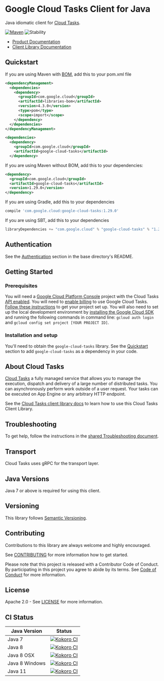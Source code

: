 # Google Cloud Tasks Client for Java

Java idiomatic client for [Cloud Tasks][product-docs].

[![Maven][maven-version-image]][maven-version-link]
![Stability][stability-image]

- [Product Documentation][product-docs]
- [Client Library Documentation][javadocs]

## Quickstart

If you are using Maven with [BOM][libraries-bom], add this to your pom.xml file
```xml
<dependencyManagement>
  <dependencies>
    <dependency>
      <groupId>com.google.cloud</groupId>
      <artifactId>libraries-bom</artifactId>
      <version>4.3.0</version>
      <type>pom</type>
      <scope>import</scope>
    </dependency>
  </dependencies>
</dependencyManagement>

<dependencies>
  <dependency>
    <groupId>com.google.cloud</groupId>
    <artifactId>google-cloud-tasks</artifactId>
  </dependency>

```

[//]: # ({x-version-update-start:google-cloud-tasks:released})

If you are using Maven without BOM, add this to your dependencies:

```xml
<dependency>
  <groupId>com.google.cloud</groupId>
  <artifactId>google-cloud-tasks</artifactId>
  <version>1.29.0</version>
</dependency>

```

If you are using Gradle, add this to your dependencies
```Groovy
compile 'com.google.cloud:google-cloud-tasks:1.29.0'
```
If you are using SBT, add this to your dependencies
```Scala
libraryDependencies += "com.google.cloud" % "google-cloud-tasks" % "1.29.0"
```
[//]: # ({x-version-update-end})

## Authentication

See the [Authentication][authentication] section in the base directory's README.

## Getting Started

### Prerequisites

You will need a [Google Cloud Platform Console][developer-console] project with the Cloud Tasks [API enabled][enable-api].
You will need to [enable billing][enable-billing] to use Google Cloud Tasks.
[Follow these instructions][create-project] to get your project set up. You will also need to set up the local development environment by
[installing the Google Cloud SDK][cloud-sdk] and running the following commands in command line:
`gcloud auth login` and `gcloud config set project [YOUR PROJECT ID]`.

### Installation and setup

You'll need to obtain the `google-cloud-tasks` library.  See the [Quickstart](#quickstart) section
to add `google-cloud-tasks` as a dependency in your code.

## About Cloud Tasks


[Cloud Tasks][product-docs] a fully managed service that allows you to manage the execution, dispatch and delivery of a large number of distributed tasks. You can asynchronously perform work outside of a user request. Your tasks can be executed on App Engine or any arbitrary HTTP endpoint.

See the [Cloud Tasks client library docs][javadocs] to learn how to
use this Cloud Tasks Client Library.






## Troubleshooting

To get help, follow the instructions in the [shared Troubleshooting document][troubleshooting].

## Transport

Cloud Tasks uses gRPC for the transport layer.

## Java Versions

Java 7 or above is required for using this client.

## Versioning

This library follows [Semantic Versioning](http://semver.org/).



## Contributing


Contributions to this library are always welcome and highly encouraged.

See [CONTRIBUTING][contributing] for more information how to get started.

Please note that this project is released with a Contributor Code of Conduct. By participating in
this project you agree to abide by its terms. See [Code of Conduct][code-of-conduct] for more
information.

## License

Apache 2.0 - See [LICENSE][license] for more information.

## CI Status

Java Version | Status
------------ | ------
Java 7 | [![Kokoro CI][kokoro-badge-image-1]][kokoro-badge-link-1]
Java 8 | [![Kokoro CI][kokoro-badge-image-2]][kokoro-badge-link-2]
Java 8 OSX | [![Kokoro CI][kokoro-badge-image-3]][kokoro-badge-link-3]
Java 8 Windows | [![Kokoro CI][kokoro-badge-image-4]][kokoro-badge-link-4]
Java 11 | [![Kokoro CI][kokoro-badge-image-5]][kokoro-badge-link-5]

[product-docs]: https://cloud.google.com/tasks/docs/
[javadocs]: https://googleapis.dev/java/google-cloud-tasks/latest/
[kokoro-badge-image-1]: http://storage.googleapis.com/cloud-devrel-public/java/badges/java-tasks/java7.svg
[kokoro-badge-link-1]: http://storage.googleapis.com/cloud-devrel-public/java/badges/java-tasks/java7.html
[kokoro-badge-image-2]: http://storage.googleapis.com/cloud-devrel-public/java/badges/java-tasks/java8.svg
[kokoro-badge-link-2]: http://storage.googleapis.com/cloud-devrel-public/java/badges/java-tasks/java8.html
[kokoro-badge-image-3]: http://storage.googleapis.com/cloud-devrel-public/java/badges/java-tasks/java8-osx.svg
[kokoro-badge-link-3]: http://storage.googleapis.com/cloud-devrel-public/java/badges/java-tasks/java8-osx.html
[kokoro-badge-image-4]: http://storage.googleapis.com/cloud-devrel-public/java/badges/java-tasks/java8-win.svg
[kokoro-badge-link-4]: http://storage.googleapis.com/cloud-devrel-public/java/badges/java-tasks/java8-win.html
[kokoro-badge-image-5]: http://storage.googleapis.com/cloud-devrel-public/java/badges/java-tasks/java11.svg
[kokoro-badge-link-5]: http://storage.googleapis.com/cloud-devrel-public/java/badges/java-tasks/java11.html
[stability-image]: https://img.shields.io/badge/stability-ga-green
[maven-version-image]: https://img.shields.io/maven-central/v/com.google.cloud/google-cloud-tasks.svg
[maven-version-link]: https://search.maven.org/search?q=g:com.google.cloud%20AND%20a:google-cloud-tasks&core=gav
[authentication]: https://github.com/googleapis/google-cloud-java#authentication
[developer-console]: https://console.developers.google.com/
[create-project]: https://cloud.google.com/resource-manager/docs/creating-managing-projects
[cloud-sdk]: https://cloud.google.com/sdk/
[troubleshooting]: https://github.com/googleapis/google-cloud-common/blob/master/troubleshooting/readme.md#troubleshooting
[contributing]: https://github.com/googleapis/java-tasks/blob/master/CONTRIBUTING.md
[code-of-conduct]: https://github.com/googleapis/java-tasks/blob/master/CODE_OF_CONDUCT.md#contributor-code-of-conduct
[license]: https://github.com/googleapis/java-tasks/blob/master/LICENSE
[enable-billing]: https://cloud.google.com/apis/docs/getting-started#enabling_billing
[enable-api]: https://console.cloud.google.com/flows/enableapi?apiid=cloudtasks.googleapis.com
[libraries-bom]: https://github.com/GoogleCloudPlatform/cloud-opensource-java/wiki/The-Google-Cloud-Platform-Libraries-BOM
[shell_img]: https://gstatic.com/cloudssh/images/open-btn.png
